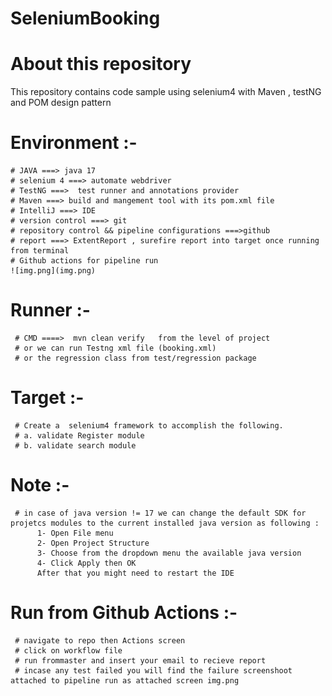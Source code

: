 # SeleniumBooking
# **About this repository**
This repository contains code sample using selenium4 with  Maven , testNG and POM design pattern 

  # **Environment :-** 


    # JAVA ===> java 17
    # selenium 4 ===> automate webdriver
    # TestNG ===>  test runner and annotations provider 
    # Maven ===> build and mangement tool with its pom.xml file 
    # IntelliJ ===> IDE
    # version control ===> git
    # repository control && pipeline configurations ===>github
    # report ===> ExtentReport , surefire report into target once running from terminal
    # Github actions for pipeline run
    ![img.png](img.png)
    
  
  
  
  # **Runner** :- 
  
     # CMD ====>  mvn clean verify   from the level of project 
     # or we can run Testng xml file (booking.xml)
     # or the regression class from test/regression package
    

  # **Target** :- 
  
     # Create a  selenium4 framework to accomplish the following. 
     # a. validate Register module
     # b. validate search module
           
           
   # **Note** :- 
     
     # in case of java version != 17 we can change the default SDK for projetcs modules to the current installed java version as following : 
          1- Open File menu 
          2- Open Project Structure 
          3- Choose from the dropdown menu the available java version 
          4- Click Apply then OK 
          After that you might need to restart the IDE
  # **Run from Github Actions** :-
     # navigate to repo then Actions screen
     # click on workflow file
     # run frommaster and insert your email to recieve report
     # incase any test failed you will find the failure screenshoot attached to pipeline run as attached screen img.png


     
  





